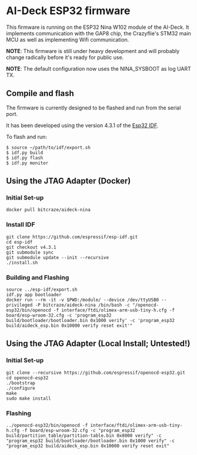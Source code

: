# AI-Deck ESP32 firmware

This firmware is running on the ESP32 Nina W102 module of the AI-Deck. It
implements communication with the GAP8 chip, the Crazyflie's STM32 main MCU as
well as implementing Wifi communication.

**NOTE**: This firmware is still under heavy development and will probably change radically before
it's ready for public use.

**NOTE**: The default configuration now uses the NINA_SYSBOOT as log UART TX.

## Compile and flash

The firmware is currently designed to be flashed and run from the serial port.

It has been developed using the version 4.3.1 of the [Esp32 IDF].

To flash and run:
```
$ source ~/path/to/idf/export.sh
$ idf.py build
$ idf.py flash
$ idf.py monitor
```

## Using the JTAG Adapter (Docker)

### Initial Set-up

```
docker pull bitcraze/aideck-nina
```

### Install IDF

```
git clone https://github.com/espressif/esp-idf.git
cd esp-idf
git checkout v4.3.1
git submodule sync
git submodule update --init --recursive
./install.sh
```

### Building and Flashing

```
source ../esp-idf/export.sh
idf.py app bootloader
docker run --rm -it -v $PWD:/module/ --device /dev/ttyUSB0 --privileged -P bitcraze/aideck-nina /bin/bash -c "/openocd-esp32/bin/openocd -f interface/ftdi/olimex-arm-usb-tiny-h.cfg -f board/esp-wroom-32.cfg -c 'program_esp32 build/bootloader/bootloader.bin 0x1000 verify' -c 'program_esp32 build/aideck_esp.bin 0x10000 verify reset exit'"
```

## Using the JTAG Adapter (Local Install; Untested!)

### Initial Set-up

```
git clone --recursive https://github.com/espressif/openocd-esp32.git
cd openocd-esp32
./bootstrap
./configure
make
sudo make install
```

### Flashing

```
../openocd-esp32/bin/openocd -f interface/ftdi/olimex-arm-usb-tiny-h.cfg -f board/esp-wroom-32.cfg -c "program_esp32 build/partition_table/partition-table.bin 0x8000 verify" -c "program_esp32 build/bootloader/bootloader.bin 0x1000 verify" -c "program_esp32 build/aideck_esp.bin 0x10000 verify reset exit"
```

[Esp32 IDF]: https://github.com/espressif/esp-idf.git
